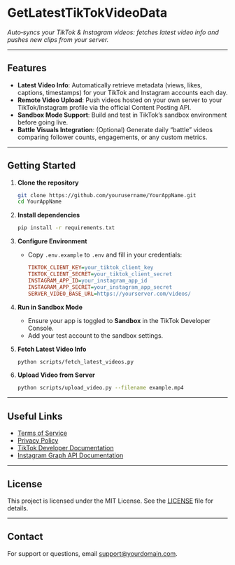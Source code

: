# GetLatestTikTokVideoData

*Auto‑syncs your TikTok & Instagram videos: fetches latest video info and pushes new clips from your server.*

---

## Features

* **Latest Video Info**: Automatically retrieve metadata (views, likes, captions, timestamps) for your TikTok and Instagram accounts each day.
* **Remote Video Upload**: Push videos hosted on your own server to your TikTok/Instagram profile via the official Content Posting API.
* **Sandbox Mode Support**: Build and test in TikTok’s sandbox environment before going live.
* **Battle Visuals Integration**: (Optional) Generate daily “battle” videos comparing follower counts, engagements, or any custom metrics.

---

## Getting Started

1. **Clone the repository**

   ```bash
   git clone https://github.com/yourusername/YourAppName.git
   cd YourAppName
   ```

2. **Install dependencies**

   ```bash
   pip install -r requirements.txt
   ```

3. **Configure Environment**

   * Copy `.env.example` to `.env` and fill in your credentials:

     ```ini
     TIKTOK_CLIENT_KEY=your_tiktok_client_key
     TIKTOK_CLIENT_SECRET=your_tiktok_client_secret
     INSTAGRAM_APP_ID=your_instagram_app_id
     INSTAGRAM_APP_SECRET=your_instagram_app_secret
     SERVER_VIDEO_BASE_URL=https://yourserver.com/videos/
     ```

4. **Run in Sandbox Mode**

   * Ensure your app is toggled to **Sandbox** in the TikTok Developer Console.
   * Add your test account to the sandbox settings.

5. **Fetch Latest Video Info**

   ```bash
   python scripts/fetch_latest_videos.py
   ```

6. **Upload Video from Server**

   ```bash
   python scripts/upload_video.py --filename example.mp4
   ```

---

## Useful Links

* [Terms of Service](https://yourusername.github.io/terms.md)
* [Privacy Policy](https://yourusername.github.io/privacy.md)
* [TikTok Developer Documentation](https://developers.tiktok.com/)
* [Instagram Graph API Documentation](https://developers.facebook.com/docs/instagram)

---

## License

This project is licensed under the MIT License. See the [LICENSE](LICENSE) file for details.

---

## Contact

For support or questions, email [support@yourdomain.com](mailto:support@yourdomain.com).
